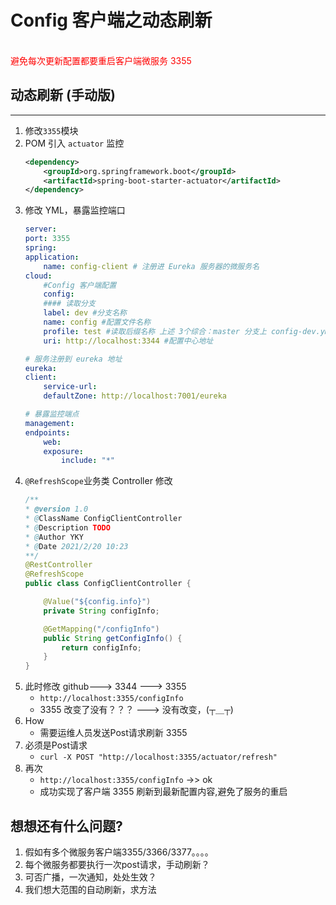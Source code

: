 # **Config 客户端之动态刷新**
<br />
<font color=#FF0000>避免每次更新配置都要重启客户端微服务 3355 </font>

## **动态刷新 (手动版)**
---

1. 修改`3355`模块
2. POM 引入 `actuator` 监控
    ```xml
    <dependency>
        <groupId>org.springframework.boot</groupId>
        <artifactId>spring-boot-starter-actuator</artifactId>
    </dependency>
    ```
3. 修改 YML，暴露监控端口
    ```yml
    server:
    port: 3355
    spring:
    application:
        name: config-client # 注册进 Eureka 服务器的微服务名
    cloud:
        #Config 客户端配置
        config:
        #### 读取分支
        label: dev #分支名称
        name: config #配置文件名称
        profile: test #读取后缀名称 上述 3个综合：master 分支上 config-dev.yml的配置文件被读取 http://config-3344.com:3344/master/config-dev.yml
        uri: http://localhost:3344 #配置中心地址

    # 服务注册到 eureka 地址
    eureka:
    client:
        service-url:
        defaultZone: http://localhost:7001/eureka

    # 暴露监控端点
    management:
    endpoints:
        web:
        exposure:
            include: "*"
    ```
4. `@RefreshScope`业务类 Controller 修改
    ```java
    /**
    * @version 1.0
    * @ClassName ConfigClientController
    * @Description TODO
    * @Author YKY
    * @Date 2021/2/20 10:23
    **/
    @RestController
    @RefreshScope
    public class ConfigClientController {

        @Value("${config.info}")
        private String configInfo;

        @GetMapping("/configInfo")
        public String getConfigInfo() {
            return configInfo;
        }
    }
    ```
5. 此时修改 github---> 3344 ---> 3355
    - `http://localhost:3355/configInfo`
    - 3355 改变了没有？？？ ---> 没有改变，(┬＿┬)
6. How
    - 需要运维人员发送Post请求刷新 3355
7. 必须是Post请求
    - `curl -X POST "http://localhost:3355/actuator/refresh"`
8. 再次
    - `http://localhost:3355/configInfo`  ->> ok
    - 成功实现了客户端 3355 刷新到最新配置内容,避免了服务的重启

## **想想还有什么问题?**

1. 假如有多个微服务客户端3355/3366/3377。。。。
2. 每个微服务都要执行一次post请求，手动刷新？
3. 可否广播，一次通知，处处生效？
4. 我们想大范围的自动刷新，求方法
